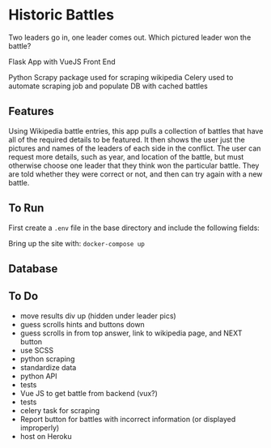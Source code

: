 # Historic Battles
Two leaders go in, one leader comes out. Which pictured leader won the battle?

Flask App with VueJS Front End

Python Scrapy package used for scraping wikipedia
Celery used to automate scraping job and populate DB with cached battles


## Features
Using Wikipedia battle entries, this app pulls a collection of battles that have all of the required details to be featured. It then shows the user just the pictures and names of the leaders of each side in the conflict. The user can request more details, such as year, and location of the battle, but must otherwise choose one leader that they think won the particular battle. They are told whether they were correct or not, and then can try again with a new battle.

## To Run
First create a `.env` file in the base directory and include the following fields:

Bring up the site with:
`docker-compose up`

## Database


## To Do
* move results div up (hidden under leader pics)
* guess scrolls hints and buttons down
* guess scrolls in from top answer, link to wikipedia page, and NEXT button
* use SCSS
* python scraping
* standardize data
* python API
* tests
* Vue JS to get battle from backend (vux?)
* tests
* celery task for scraping
* Report button for battles with incorrect information (or displayed improperly)
* host on Heroku